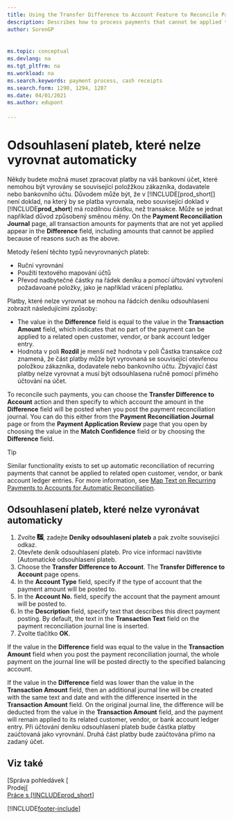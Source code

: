 ```yaml
---
title: Using the Transfer Difference to Account Feature to Reconcile Payments
description: Describes how to process payments that cannot be applied to a document, for example, when an exchange rate causes amounts to differ.
author: SorenGP


ms.topic: conceptual
ms.devlang: na
ms.tgt_pltfrm: na
ms.workload: na
ms.search.keywords: payment process, cash receipts
ms.search.form: 1290, 1294, 1287
ms.date: 04/01/2021
ms.author: edupont

---
```

# Odsouhlasení plateb, které nelze vyrovnat automaticky
Někdy budete možná muset zpracovat platby na váš bankovní účet, které nemohou být vyrovány se související položžkou zákazníka, dodavatele nebo bankovního účtu. Důvodem může být, že v [!INCLUDE[prod_short[] není doklad, na který by se platba vyrovnala, nebo související doklad v  [!INCLUDE**prod_short**] má rozdílnou částku, než transakce. Může se jednat například důvod způsobený směnou měny. On the **Payment Reconciliation Journal** page, all transaction amounts for payments that are not yet applied appear in the **Difference** field, including amounts that cannot be applied because of reasons such as the above.

Metody řešení těchto typů nevyrovnaných plateb:
* Ruční vyrovnání
* Použítí textového mapování účtů
* Převod nadbytečné částky na řádek deníku a pomocí úřtování vytvoření požadavoané položky, jako je například vrácení přeplatku.

Platby, které nelze vyrovnat se mohou na řádcích deníku odsouhlasení zobrazít následujícími způsoby:

* The value in the **Difference** field is equal to the value in the **Transaction Amount** field, which indicates that no part of the payment can be applied to a related open customer, vendor, or bank account ledger entry.
* Hodnota v poli **Rozdíl** je menší než hodnota v poli <x3/>Částka transakce<x4/> což znamená, že část platby může být vyrovnaná se související otevřenou položkou zákazníka, dodavatele nebo bankovního účtu. Zbývající část platby nelze vyrovnat a musí být odsouhlasena ručně pomocí přímého účtování na účet.

To reconcile such payments, you can choose the **Transfer Difference to Account** action and then specify to which account the amount in the **Difference** field will be posted when you post the payment reconciliation journal. You can do this either from the **Payment Reconciliation Journal** page or from the **Payment Application Review** page that you open by choosing the value in the **Match Confidence** field or by choosing the **Difference** field.

> [!TIP]  
> Similar functionality exists to set up automatic reconciliation of recurring payments that cannot be applied to related open customer, vendor, or bank account ledger entries. For more information, see [Map Text on Recurring Payments to Accounts for Automatic Reconciliation](receivables-how-map-text-recurring-payments-accounts-auto-reconcilliation.md).

## Odsouhlasení plateb, které nelze vyronávat automaticky
1. Zvolte ![Žárovku, která otevře funkci Řekněte mi.](media/ui-search/search_small.png " Řekněte mi, co chcete udělat"), zadejte **Deníky odsouhlasení plateb** a pak zvolte související odkaz.
2. Otevřete deník odsouhlasení plateb. Pro více informací navštivte [Automatické odsouhlasení plateb<x2/>.
3. Choose the **Transfer Difference to Account**. The **Transfer Difference to Account** page opens.
4. In the **Account Type** field, specify if the type of account that the payment amount will be posted to.
5. In the **Account No.** field, specify the account that the payment amount will be posted to.
6. In the **Description** field, specify text that describes this direct payment posting. By default, the text in the **Transaction Text** field on the payment reconciliation journal line is inserted.
7. Zvolte tlačítko **OK**.

If the value in the **Difference** field was equal to the value in the **Transaction Amount** field when you post the payment reconciliation journal, the whole payment on the journal line will be posted directly to the specified balancing account.

If the value in the **Difference** field was lower than the value in the **Transaction Amount** field, then an additional journal line will be created with the same text and date and with the difference inserted in the **Transaction Amount** field. On the original journal line, the difference will be deducted from the value in the **Transaction Amount** field, and the payment will remain applied to its related customer, vendor, or bank account ledger entry. Při účtování deníku odsouhlasení plateb bude částka platby zaúčtovaná jako vyrovnání. Druhá část platby bude zaúčtována přímo na zadaný účet.

## Viz také
[Správa pohledávek  [  
  Prodej[<x6/>  
[Práce s [!INCLUDE<x7/>prod_short<x8/>]](ui-work-product.md)


[!INCLUDE[footer-include](includes/footer-banner.md)]